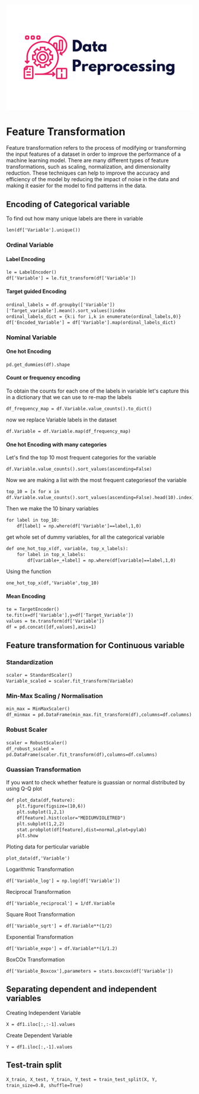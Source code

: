 ![Cover image](https://github.com/nileshparab42/Machine-Learning/blob/master/assets/DP-Cover.png)

# Feature Transformation

Feature transformation refers to the process of modifying or transforming the input features of a dataset in order to improve the performance of a machine learning model. There are many different types of feature transformations, such as scaling, normalization, and dimensionality reduction. These techniques can help to improve the accuracy and efficiency of the model by reducing the impact of noise in the data and making it easier for the model to find patterns in the data.

## Encoding of Categorical variable

To find out how many unique labels are there in variable
```
len(df['Variable'].unique())
```

### Ordinal Variable

#### Label Encoding
```
le = LabelEncoder()
df['Variable'] = le.fit_transform(df['Variable'])

```

#### Target guided Encoding
```
ordinal_labels = df.groupby(['Variable'])['Target_variable'].mean().sort_values()index
ordinal_labels_dict = {k:i for i,k in enumerate(ordinal_labels,0)}
df['Encoded_Variable'] = df['Variable'].map(ordinal_labels_dict)
```


### Nominal Variable

#### One hot Encoding
```
pd.get_dummies(df).shape
```

#### Count or frequency encoding

To obtain the counts for each one of the labels in variable
let's capture this in a dictionary that we can use to re-map the labels
```
df_frequency_map = df.Variable.value_counts().to_dict()
```
now we replace Variable labels in the dataset
```
df.Variable = df.Variable.map(df_frequency_map)
```

#### One hot Encoding with many categories

Let's find the top 10 most frequent categories for the variable 
```
df.Variable.value_counts().sort_values(ascending=False)
```
Now we are making a list with the most frequent categoriesof the variable
```
top_10 = [x for x in df.Variable.value_counts().sort_values(ascending=False).head(10).index]
```
Then we make the 10 binary variables
```
for label in top_10:
    df[label] = np.where(df['Variable']==label,1,0) 
```
get whole set of dummy variables, for all the categorical variable
```
def one_hot_top_x(df, variable, top_x_labels):
    for label in top_x_labels:
        df[variable+_+label] = np.where(df[variable]==label,1,0) 
```
Using the function
```
one_hot_top_x(df,'Variable',top_10)
```

#### Mean Encoding
```
te = TargetEncoder()
te.fit(x=df['Variable'],y=df['Target_Variable'])
values = te.transform(df['Variable'])
df = pd.concat([df,values],axis=1)
```

## Feature transformation for Continuous variable

### Standardization 
```
scaler = StandardScaler()
Variable_scaled = scaler.fit_transform(Variable)
```

### Min-Max Scaling / Normalisation
```
min_max = MinMaxScaler()
df_minmax = pd.DataFrame(min_max.fit_transform(df),columns=df.columns)
```
### Robust Scaler
```
scaler = RobustScaler()
df_robust_scaled = pd.DataFrame(scaler.fit_transform(df),columns=df.columns)
```
### Guassian Transformation

If you want to check whether feature is guassian or normal distributed by using Q-Q plot
```
def plot_data(df,feature):
    plt.figure(figsize=(10,6))
    plt.subplot(1,2,1)
    df[feature].hist(color="MEDIUMVIOLETRED")
    plt.subplot(1,2,2)
    stat.probplot(df[feature],dist=normal,plot=pylab)
    plt.show
```
Ploting data for perticular variable
```
plot_data(df,'Variable')
```
Logarithmic Transformation
```
df['Variable_log'] = np.log(df['Variable'])
```
Reciprocal Transformation
```
df['Variable_reciprocal'] = 1/df.Variable
```
Square Root Transformation
```
df['Variable_sqrt'] = df.Variable**(1/2)
```
Exponential Transformation
```
df['Variable_expo'] = df.Variable**(1/1.2)
```
BoxCOx Transformation
```
df['Variable_Boxcox'],parameters = stats.boxcox(df['Variable'])
```
## Separating dependent and independent variables

Creating Independent Variable
```
X = df1.iloc[:,:-1].values
```

Create Dependent Variable
```
Y = df1.iloc[:,-1].values
```

## Test-train split
```
X_train, X_test, Y_train, Y_test = train_test_split(X, Y, train_size=0.8, shuffle=True)
```





